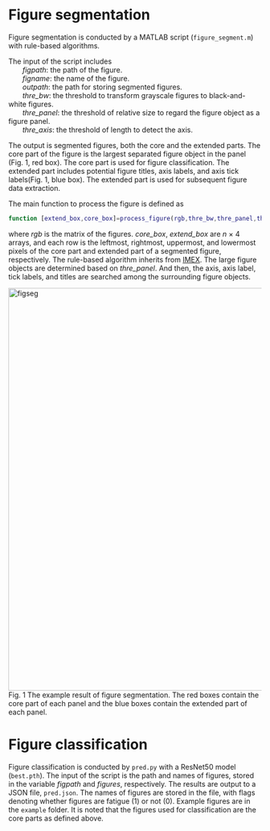 # Figure segmentation

Figure segmentation is conducted by a MATLAB script (`figure_segment.m`) with rule-based algorithms.

The input of the script includes<br>
&ensp;&ensp;&ensp;&ensp;*figpath*: the path of the figure.<br>
&ensp;&ensp;&ensp;&ensp;*figname*: the name of the figure.<br>
&ensp;&ensp;&ensp;&ensp;*outpath*: the path for storing segmented figures.<br>
&ensp;&ensp;&ensp;&ensp;*thre_bw*: the threshold to transform grayscale figures to black-and-white figures.<br>
&ensp;&ensp;&ensp;&ensp;*thre_panel*: the threshold of relative size to regard the figure object as a figure panel.<br>
&ensp;&ensp;&ensp;&ensp;*thre_axis*: the threshold of length to detect the axis.<br>

The output is segmented figures, both the core and the extended parts. The core part of the figure is the largest separated figure object in the panel (Fig. 1, red box). The core part is used for figure classification. The extended part includes potential figure titles, axis labels, and axis tick labels(Fig. 1, blue box). The extended part is used for subsequent figure data extraction.

The main function to process the figure is defined as

``` matlab
function [extend_box,core_box]=process_figure(rgb,thre_bw,thre_panel,thre_axis)
``````

where *rgb* is the matrix of the figures. *core_box*, *extend_box* are *n* $\times$ 4 arrays, and each row is the leftmost, rightmost, uppermost, and lowermost pixels of the core part and extended part of a segmented figure, respectively.
The rule-based algorithm inherits from [IMEX](https://github.com/xuzpgroup/ZianZhang/tree/main/FatigueData-AM2022/IMEX). The large figure objects are determined based on *thre_panel*. And then, the axis, axis label, tick labels, and titles are searched among the surrounding figure objects.

<img src="./segment_result.jpg" width = "800" alt="figseg" align=left/>
Fig. 1 The example result of figure segmentation. The red boxes contain the core part of each panel and the blue boxes contain the extended part of each panel.


# Figure classification

Figure classification is conducted by `pred.py` with a ResNet50 model (`best.pth`). The input of the script is the path and names of figures, stored in the variable *figpath* and *figures*, respectively. The results are output to a JSON file, `pred.json`. The names of figures are stored in the file, with flags denoting whether figures are fatigue (1) or not (0). Example figures are in the `example` folder. It is noted that the figures used for classification are the core parts as defined above.
